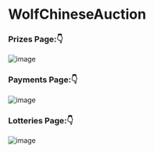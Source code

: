 # WolfChineseAuction

### Prizes Page:👇

![image](https://user-images.githubusercontent.com/39950157/148660526-317a5c5f-d483-499f-9baf-8c550d1dbb7a.png)

### Payments Page:👇

![image](https://user-images.githubusercontent.com/39950157/148660648-726bcd25-330b-43f6-a30d-db64ffde936b.png)

### Lotteries Page:👇 

![image](https://user-images.githubusercontent.com/39950157/148694259-d93f9820-dedf-48ae-b035-90ae90bf6d45.png)
